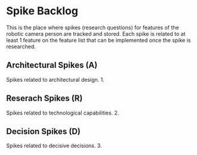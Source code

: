 # Spike Backlog
This is the place where spikes (research questions) for features of the robotic camera person are tracked and stored. 
Each spike is related to at least 1 feature on the feature list that can be implemented once the spike is researched. 

## Architectural Spikes (A)
Spikes related to architectural design. 
1. 

## Reserach Spikes (R)
Spikes related to technological capabilities. 
2. 

## Decision Spikes (D)
Spikes related to decisive decisions. 
3. 